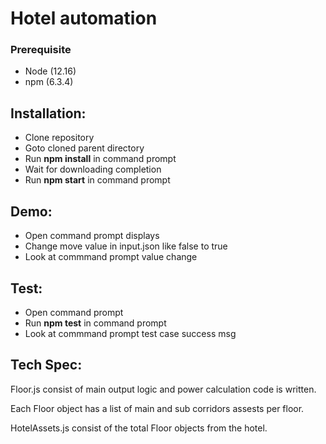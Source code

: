 # Hotel automation

### Prerequisite
- Node (12.16)
- npm (6.3.4)

## Installation: <br>
 - Clone repository <br>
 - Goto cloned parent directory <br>
 - Run __npm install__ in command prompt <br>
 - Wait for downloading completion <br>
 - Run __npm start__ in command prompt <br>

## Demo:
 - Open command prompt displays <br>
 - Change move value in input.json like false to true <br>
 - Look at commmand prompt value change <br>

## Test:
 - Open command prompt <br>
 - Run __npm test__ in command prompt <br>
 - Look at commmand prompt test case success msg <br>

## Tech Spec:
Floor.js consist of main output logic and power calculation code is written.


Each Floor object has a list of main and sub corridors assests per floor.

HotelAssets.js consist of the total Floor objects from the hotel.



